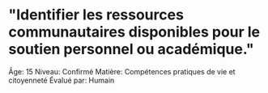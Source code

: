 # "Identifier les ressources communautaires disponibles pour le soutien personnel ou académique."

Âge: 15
Niveau: Confirmé
Matière: Compétences pratiques de vie et citoyenneté
Évalué par: Humain